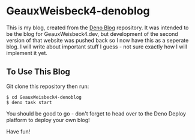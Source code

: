 # GeauxWeisbeck4-denoblog

This is my blog, created from the [Deno Blog](https://github.com/denoland/deno_blog/) repository. It was intended to be the blog for GeauxWeisbeck4.dev, but development of the second version of that website was pushed back so I now have this as a seperate blog. I will write about important stuff I guess - not sure exactly how I will implement it yet.

## To Use This Blog

Git clone this repository then run:

```
$ cd GeauxWeisbeck4-denoblog
$ deno task start
```

You should be good to go - don't forget to head over to the Deno Deploy platform to deploy your own blog!

Have fun!
